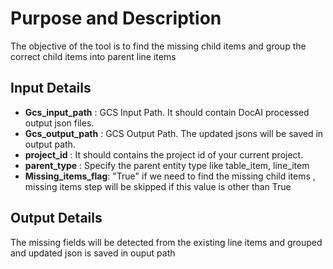 # Purpose and Description

The objective of the tool is to find the missing child items and group the correct child items into parent line items

## Input Details

* **Gcs_input_path** : GCS Input Path. It should contain DocAI processed output json files.
* **Gcs_output_path** : GCS Output Path. The updated jsons will be saved in output path.
* **project_id** : It should contains the project id of your current project.
* **parent_type** : Specify the parent entity type like table_item, line_item
* **Missing_items_flag**:  "True" if we need to find the missing child items , missing items step will be skipped if this value is other than True

## Output Details

The missing fields will be detected from the existing line items and grouped and updated json is saved in ouput path
